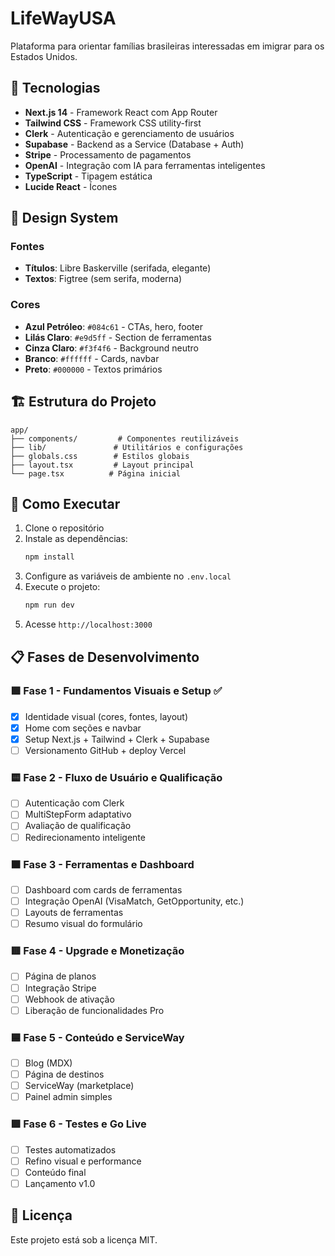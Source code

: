 # LifeWayUSA

Plataforma para orientar famílias brasileiras interessadas em imigrar para os Estados Unidos.

## 🚀 Tecnologias

- **Next.js 14** - Framework React com App Router
- **Tailwind CSS** - Framework CSS utility-first
- **Clerk** - Autenticação e gerenciamento de usuários
- **Supabase** - Backend as a Service (Database + Auth)
- **Stripe** - Processamento de pagamentos
- **OpenAI** - Integração com IA para ferramentas inteligentes
- **TypeScript** - Tipagem estática
- **Lucide React** - Ícones

## 🎨 Design System

### Fontes
- **Títulos**: Libre Baskerville (serifada, elegante)
- **Textos**: Figtree (sem serifa, moderna)

### Cores
- **Azul Petróleo**: `#084c61` - CTAs, hero, footer
- **Lilás Claro**: `#e9d5ff` - Section de ferramentas
- **Cinza Claro**: `#f3f4f6` - Background neutro
- **Branco**: `#ffffff` - Cards, navbar
- **Preto**: `#000000` - Textos primários

## 🏗️ Estrutura do Projeto

```
app/
├── components/         # Componentes reutilizáveis
├── lib/               # Utilitários e configurações
├── globals.css        # Estilos globais
├── layout.tsx         # Layout principal
└── page.tsx          # Página inicial
```

## 🚀 Como Executar

1. Clone o repositório
2. Instale as dependências:
   ```bash
   npm install
   ```
3. Configure as variáveis de ambiente no `.env.local`
4. Execute o projeto:
   ```bash
   npm run dev
   ```
5. Acesse `http://localhost:3000`

## 📋 Fases de Desenvolvimento

### 🟩 Fase 1 - Fundamentos Visuais e Setup ✅
- [x] Identidade visual (cores, fontes, layout)
- [x] Home com seções e navbar
- [x] Setup Next.js + Tailwind + Clerk + Supabase
- [ ] Versionamento GitHub + deploy Vercel

### 🟨 Fase 2 - Fluxo de Usuário e Qualificação
- [ ] Autenticação com Clerk
- [ ] MultiStepForm adaptativo
- [ ] Avaliação de qualificação
- [ ] Redirecionamento inteligente

### 🟧 Fase 3 - Ferramentas e Dashboard
- [ ] Dashboard com cards de ferramentas
- [ ] Integração OpenAI (VisaMatch, GetOpportunity, etc.)
- [ ] Layouts de ferramentas
- [ ] Resumo visual do formulário

### 🟥 Fase 4 - Upgrade e Monetização
- [ ] Página de planos
- [ ] Integração Stripe
- [ ] Webhook de ativação
- [ ] Liberação de funcionalidades Pro

### 🟦 Fase 5 - Conteúdo e ServiceWay
- [ ] Blog (MDX)
- [ ] Página de destinos
- [ ] ServiceWay (marketplace)
- [ ] Painel admin simples

### 🟪 Fase 6 - Testes e Go Live
- [ ] Testes automatizados
- [ ] Refino visual e performance
- [ ] Conteúdo final
- [ ] Lançamento v1.0

## 📝 Licença

Este projeto está sob a licença MIT.